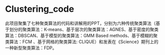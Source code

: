 # Clustering_code
此项目聚集了七种聚类算法的代码和讲解用的PPT，分别为六种传统聚类算法（基于划分的聚类算法：K-means、基于层次的聚类算法：AGNES、基于密度的聚类算法：DBSCAN、基于模型的聚类算法：GMM Based methods、基于模糊的聚类算法：FCM
、基于网格的聚类算法: CLIQUE）和发表在《Science》期刊上的一种新型聚类算法：FDP。
